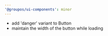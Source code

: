 ```yaml
---
'@groupos/ui-components': minor
---
```


- add 'danger' variant to Button
- maintain the width of the button while loading

